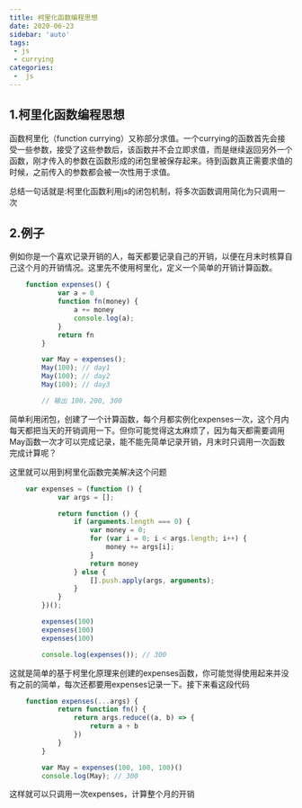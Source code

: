 ```yaml
---
title: 柯里化函数编程思想
date: 2020-06-23
sidebar: 'auto'
tags:
 - js
 - currying
categories:
 -  js
---
```


## 1.柯里化函数编程思想

函数柯里化（function currying）又称部分求值。一个currying的函数首先会接受一些参数，接受了这些参数后，该函数并不会立即求值，而是继续返回另外一个函数，刚才传入的参数在函数形成的闭包里被保存起来。待到函数真正需要求值的时候，之前传入的参数都会被一次性用于求值。

总结一句话就是:柯里化函数利用js的闭包机制，将多次函数调用简化为只调用一次

## 2.例子
例如你是一个喜欢记录开销的人，每天都要记录自己的开销，以便在月末时核算自己这个月的开销情况。这里先不使用柯里化，定义一个简单的开销计算函数。

```js
    function expenses() {
            var a = 0
            function fn(money) {
                a += money
                console.log(a);
            }
            return fn
        }

        var May = expenses();
        May(100); // day1
        May(100); // day2
        May(100); // day3

        // 输出 100，200, 300
```

简单利用闭包，创建了一个计算函数，每个月都实例化expenses一次，这个月内每天都把当天的开销调用一下。但你可能觉得这太麻烦了，因为每天都需要调用May函数一次才可以完成记录，能不能先简单记录开销，月末时只调用一次函数完成计算呢？

这里就可以用到柯里化函数完美解决这个问题

```js
    var expenses = (function () {
            var args = [];

            return function () {
                if (arguments.length === 0) {
                    var money = 0;
                    for (var i = 0; i < args.length; i++) {
                        money += args[i];
                    }
                    return money
                } else {
                    [].push.apply(args, arguments);
                }
            }
        })();

        expenses(100)
        expenses(100)
        expenses(100)

        console.log(expenses()); // 300
```

这就是简单的基于柯里化原理来创建的expenses函数，你可能觉得使用起来并没有之前的简单，每次还都要用expenses记录一下。接下来看这段代码

```js
    function expenses(...args) {
            return function fn() {
                return args.reduce((a, b) => {
                    return a + b
                })
            }
        }

        var May = expenses(100, 100, 100)()
        console.log(May); // 300
```

这样就可以只调用一次expenses，计算整个月的开销

